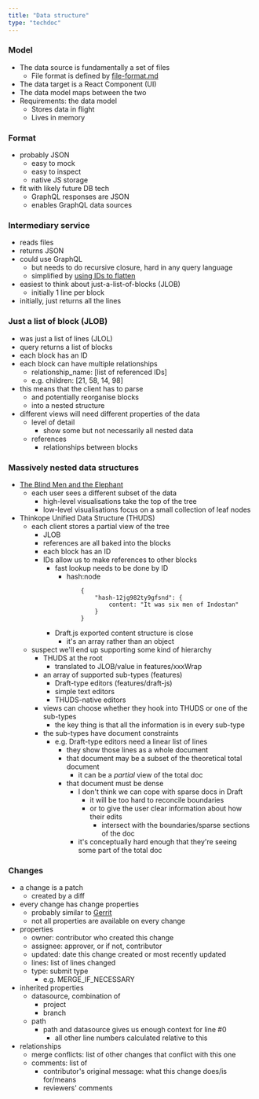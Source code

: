 ```yaml
---
title: "Data structure"
type: "techdoc"
---
```


### Model
+ The data source is fundamentally a set of files
    + File format is defined by [file-format.md](file-format.md)
+ The data target is a React Component (UI)
+ The data model maps between the two
+ Requirements: the data model
    + Stores data in flight
    + Lives in memory

### Format
+ probably JSON
    + easy to mock
    + easy to inspect
    + native JS storage
+ fit with likely future DB tech
    + GraphQL responses are JSON
    + enables GraphQL data sources

### Intermediary service
+ reads files
+ returns JSON
+ could use GraphQL
    + but needs to do recursive closure, hard in any query language
    + simplified by [using IDs to flatten](https://stackoverflow.com/questions/44746923/how-to-model-recursive-data-structures-in-graphql)
+ easiest to think about just-a-list-of-blocks (JLOB)
    + initially 1 line per block
+ initially, just returns all the lines

### Just a list of block (JLOB)
+ was just a list of lines (JLOL)
+ query returns a list of blocks
+ each block has an ID
+ each block can have multiple relationships
    + relationship_name: [list of referenced IDs]
    + e.g. children: [21, 58, 14, 98]
+ this means that the client has to parse
    + and potentially reorganise blocks
    + into a nested structure
+ different views will need different properties of the data
    + level of detail
        + show some but not necessarily all nested data
    + references
        + relationships between blocks

### Massively nested data structures
+ [The Blind Men and the Elephant](https://en.wikisource.org/wiki/The_poems_of_John_Godfrey_Saxe/The_Blind_Men_and_the_Elephant)
    + each user sees a different subset of the data
        + high-level visualisations take the top of the tree
        + low-level visualisations focus on a small collection of leaf nodes
+ Thinkope Unified Data Structure (THUDS)
    + each client stores a partial view of the tree
        + JLOB
        + references are all baked into the blocks
        + each block has an ID
        + IDs allow us to make references to other blocks
            + fast lookup needs to be done by ID
                + hash:node
                    ```
                        {
                            "hash-12jg982ty9gfsnd": {
                                content: "It was six men of Indostan"
                            }
                        }
                    ```
            + Draft.js exported content structure is close
                - it's an array rather than an object
    + suspect we'll end up supporting some kind of hierarchy
        + THUDS at the root
            + translated to JLOB/value in features/xxxWrap
        + an array of supported sub-types (features)
            + Draft-type editors (features/draft-js)
            + simple text editors
            + THUDS-native editors
        + views can choose whether they hook into THUDS or one of the sub-types
            + the key thing is that all the information is in every sub-type
        + the sub-types have document constraints
            + e.g. Draft-type editors need a linear list of lines
                + they show those lines as a whole document
                + that document may be a subset of the theoretical total document
                    + it can be a _partial_ view of the total doc
                + that document must be dense
                    + I don't think we can cope with sparse docs in Draft
                        + it will be too hard to reconcile boundaries
                        + or to give the user clear information about how their edits
                            + intersect with the boundaries/sparse sections of the doc
                    + it's conceptually hard enough that they're seeing some part of the total doc

### Changes
+ a change is a patch
    + created by a diff
+ every change has change properties
    + probably similar to [Gerrit](https://gerrit-review.googlesource.com/Documentation/concept-changes.html)
    + not all properties are available on every change
+ properties
    + owner: contributor who created this change
    + assignee: approver, or if not, contributor
    + updated: date this change created or most recently updated
    + lines: list of lines changed
    + type: submit type
        + e.g. MERGE_IF_NECESSARY
+ inherited properties
    + datasource, combination of
        + project
        + branch
    + path
        + path and datasource gives us enough context for line #0
            + all other line numbers calculated relative to this
+ relationships
    + merge conflicts: list of other changes that conflict with this one
    + comments: list of
        + contributor's original message: what this change does/is for/means
        + reviewers' comments
